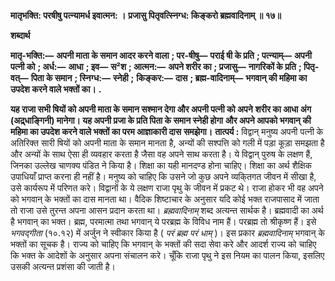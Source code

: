 **मातृभक्ति: परषीषु पत्न्यामर्ध इवात्मन: ।** **प्रजासु पितृवत्स्निग्ध: किङ्करो ब्रह्मवादिनाम् ॥ १७॥** 

**शब्दार्थ** 

**मातृ-भक्ति:—** **अपनी माता के समान आदर करने वाला** **; पर-षीषु—** **पराई षी के प्रति** **; पत्न्याम्—** **अपनी पत्नी को** **; अर्ध:—** **आधा** **; इव—** **स²श** **; आत्मन:—** **अपने शरीर का** **; प्रजासु—** **नागरिकों के प्रति** **; पितृ-वत्—** **पिता के समान** **; स्निग्ध:—** **स्नेही** **;** **किङ्कर:—** **दास** **; ब्रह्म-वादिनाम्—** **भगवान् की महिमा का उपदेश करने वाले भक्तों का।** **.** 

**यह राजा सभी षियों को अपनी माता के समान सश्मान देगा और अपनी पत्नी को अपने** **शरीर का आधा अंग (अद्र्धाङ्गिनी) मानेगा। यह अपनी प्रजा के प्रति पिता के समान स्नेही होगा** **और अपने आपको भगवान् की महिमा का उपदेश करने वाले भक्तों का परम आज्ञाकारी दास** **समझेगा।** **तात्पर्य :** विद्वान् मनुष्य अपनी पत्नी के अतिरिक्त सारी षियों को अपनी माता के समान मानता है, अन्यों की सश्पत्ति को गली में पड़ा कूड़ा समझता है और अन्यों के साथ ऐसा ही व्यवहार करता है जैसा वह अपने साथ करता है। ये विद्वान् पुरुष के लक्षण हैं, जिनका उल्लेख चाणक्य पंडित ने किया है। शिक्षा का यही मानदण्ड होना चाहिए। शिक्षा का अर्थ शैक्षिक उपाधियाँ प्राप्त करना ही नहीं है। मनुष्य को चाहिए कि उसने जो कुछ अपने व्यकि्तगत जीवन में सीखा है, उसे कार्यरूप में परिणत करे। विद्वानों के ये लक्षण राजा पृथु के जीवन में प्रकट थे। राजा होकर भी वह अपने को भगवान् के भक्तों का दास मानता था। वैदिक शिष्टाचार के अनुसार यदि कोई भक्त राजपासाद में जाता तो राजा उसे तुरन्त अपना आसन प्रदान करता था। *ब्रह्मवादिनाम्* शब्द अत्यन्त सार्थक है। ब्रह्मवादी का अर्थ है भगवान् का भक्त। ब्रह्म, परमात्मा तथा भगवान् ये परब्रह्म के विविध नाम हैं। परब्रह्म तो श्रीकृष्ण हैं। इसे *भगवद्गीता* (१०.१२) में अर्जुन ने स्वीकार किया है ( *परं ब्रह्म परं धाम्* )। इस प्रकार *ब्रह्मवादिनाम्*  भगवान् के भक्तों का सूचक है। राज्य को चाहिए कि भगवान् के भक्तों की सदा सेवा करे और आदर्श राज्य को चाहिए कि भक्त के आदेशों के अनुसार अपना संचालन करे। चूँकि राजा पृथु ने इस नियम का पालन किया, इसलिए उसकी अत्यन्त प्रशंसा की जाती है।  